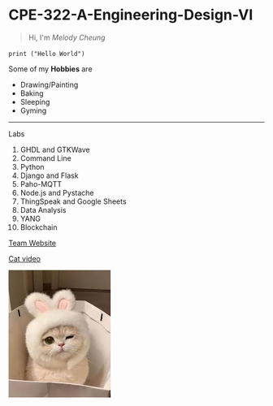 # CPE-322-A-Engineering-Design-VI

>Hi, I'm *Melody Cheung*

`print ("Hello World")`

Some of my **Hobbies** are

- Drawing/Painting
- Baking
- Sleeping
- Gyming

---

Labs
1. GHDL and GTKWave
2. Command Line
3. Python
4. Django and Flask
5. Paho-MQTT
6. Node.js and Pystache
7. ThingSpeak and Google Sheets
8. Data Analysis
9. YANG
10. Blockchain

[Team Website](https://sites.google.com/stevens.edu/thebestdesign6group/home)

[Cat video](https://www.youtube.com/watch?v=6mOcNbLXhqk)

![Cat](images.jpg)

